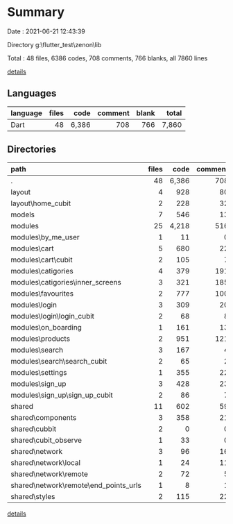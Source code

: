 # Summary

Date : 2021-06-21 12:43:39

Directory g:\flutter_test\zenon\lib

Total : 48 files,  6386 codes, 708 comments, 766 blanks, all 7860 lines

[details](details.md)

## Languages
| language | files | code | comment | blank | total |
| :--- | ---: | ---: | ---: | ---: | ---: |
| Dart | 48 | 6,386 | 708 | 766 | 7,860 |

## Directories
| path | files | code | comment | blank | total |
| :--- | ---: | ---: | ---: | ---: | ---: |
| . | 48 | 6,386 | 708 | 766 | 7,860 |
| layout | 4 | 928 | 80 | 104 | 1,112 |
| layout\home_cubit | 2 | 228 | 32 | 74 | 334 |
| models | 7 | 546 | 13 | 91 | 650 |
| modules | 25 | 4,218 | 516 | 446 | 5,180 |
| modules\by_me_user | 1 | 11 | 0 | 2 | 13 |
| modules\cart | 5 | 680 | 22 | 65 | 767 |
| modules\cart\cubit | 2 | 105 | 7 | 33 | 145 |
| modules\catigories | 4 | 379 | 191 | 35 | 605 |
| modules\catigories\inner_screens | 3 | 321 | 185 | 30 | 536 |
| modules\favourites | 2 | 777 | 100 | 68 | 945 |
| modules\login | 3 | 309 | 20 | 27 | 356 |
| modules\login\login_cubit | 2 | 68 | 8 | 22 | 98 |
| modules\on_boarding | 1 | 161 | 13 | 15 | 189 |
| modules\products | 2 | 951 | 121 | 78 | 1,150 |
| modules\search | 3 | 167 | 4 | 53 | 224 |
| modules\search\search_cubit | 2 | 65 | 2 | 31 | 98 |
| modules\settings | 1 | 355 | 22 | 52 | 429 |
| modules\sign_up | 3 | 428 | 23 | 51 | 502 |
| modules\sign_up\sign_up_cubit | 2 | 86 | 7 | 33 | 126 |
| shared | 11 | 602 | 59 | 106 | 767 |
| shared\components | 3 | 358 | 21 | 44 | 423 |
| shared\cubbit | 2 | 0 | 0 | 2 | 2 |
| shared\cubit_observe | 1 | 33 | 0 | 6 | 39 |
| shared\network | 3 | 96 | 16 | 29 | 141 |
| shared\network\local | 1 | 24 | 11 | 13 | 48 |
| shared\network\remote | 2 | 72 | 5 | 16 | 93 |
| shared\network\remote\end_points_urls | 1 | 8 | 1 | 3 | 12 |
| shared\styles | 2 | 115 | 22 | 25 | 162 |

[details](details.md)